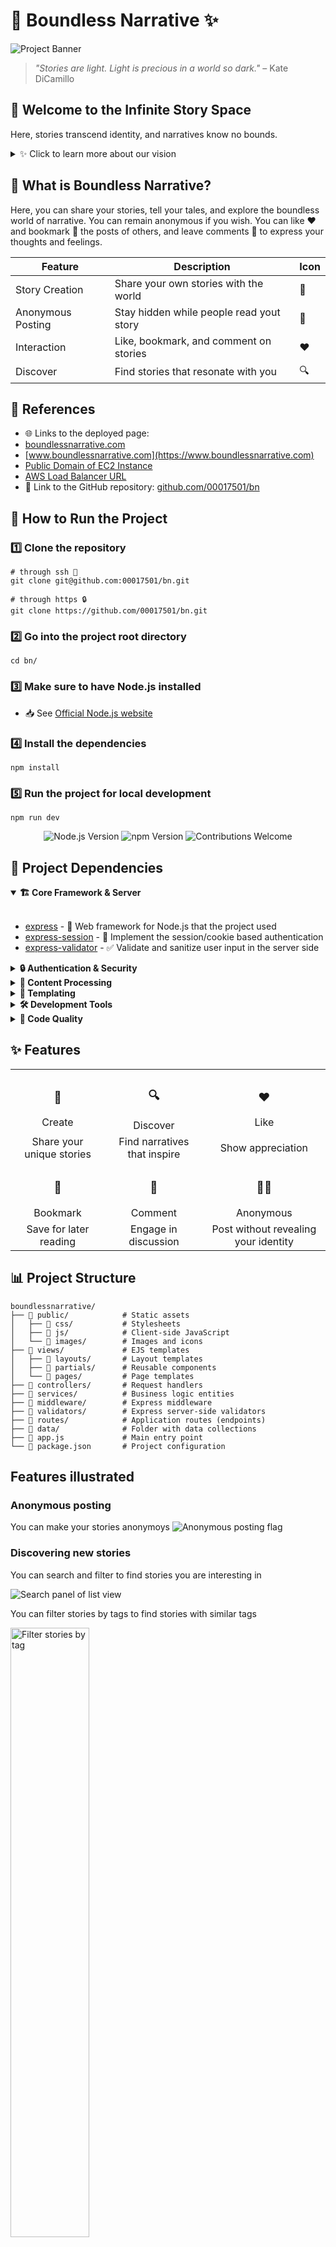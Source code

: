 # 🌠 Boundless Narrative ✨

![Project Banner](.github/readme-banner.png)

> *"Stories are light. Light is precious in a world so dark."* – Kate DiCamillo

## 🌌 Welcome to the Infinite Story Space

Here, stories transcend identity, and narratives know no bounds.

<details>
<summary>✨ Click to learn more about our vision</summary>
<br>
We believe that storytelling is the most powerful form of human expression. Boundless Narrative was created to provide a space where anyone can share their voice without fear or limitation.
</details>

## 💫 What is Boundless Narrative?

Here, you can share your stories, tell your tales, and explore the boundless world of narrative. You can remain anonymous if you wish. You can like ❤️ and bookmark 🔖 the posts of others, and leave comments 💬 to express your thoughts and feelings.

<!-- PROJECT FEATURES TABLE -->
| Feature | Description | Icon |
|---------|-------------|------|
| Story Creation | Share your own stories with the world | 📝 |
| Anonymous Posting | Stay hidden while people read yout story  | 🌙 |
| Interaction | Like, bookmark, and comment on stories | ❤️ |
| Discover | Find stories that resonate with you | 🔍 |

## 🔗 References

- 🌐 Links to the deployed page: 
- [boundlessnarrative.com](https://boundlessnarrative.com)
- [www.boundlessnarrative.com](https://www.boundlessnarrative.com)
- [Public Domain of EC2 Instance](http://3.89.104.190/) 
- [AWS Load Balancer URL](https://boundless-narrative-lb-2051809694.us-east-1.elb.amazonaws.com/) 
- 📂 Link to the GitHub repository: [github.com/00017501/bn](https://github.com/00017501/bn)

## 🚀 How to Run the Project

### 1️⃣ Clone the repository
```shell
# through ssh 🔐
git clone git@github.com:00017501/bn.git

# through https 🔒
git clone https://github.com/00017501/bn.git
```

### 2️⃣ Go into the project root directory
```shell
cd bn/
```

### 3️⃣ Make sure to have Node.js installed
- 📥 See [Official Node.js website](https://nodejs.org/en/download)

### 4️⃣ Install the dependencies
```shell
npm install
```

### 5️⃣ Run the project for local development
```shell
npm run dev
```

<div align="center">
  <img src="https://img.shields.io/badge/node-%3E%3D%2016.0.0-brightgreen" alt="Node.js Version">
  <img src="https://img.shields.io/badge/npm-%3E%3D%208.0.0-blue" alt="npm Version">
  <img src="https://img.shields.io/badge/contributions-welcome-orange" alt="Contributions Welcome">
</div>

## 🤖 Project Dependencies

<details open>
<summary><b>🏗️ Core Framework & Server</b></summary>
<br>

- [express](https://expressjs.com/) - 🚂 Web framework for Node.js that the project used
- [express-session](https://www.npmjs.com/package/express-session) - 🔑 Implement the session/cookie based authentication
- [express-validator](https://express-validator.github.io/docs/) - ✅ Validate and sanitize user input in the server side

</details>

<details>
<summary><b>🔒 Authentication & Security</b></summary>
<br>

- [bcrypt](https://www.npmjs.com/package/bcrypt) - 🔐 Password hashing with secure salts

</details>

<details>
<summary><b>📝 Content Processing</b></summary>
<br>

- [marked](https://www.npmjs.com/package/marked) - ✍️ Parses the markdown to HTML
- [DOMPurify](https://www.npmjs.com/package/dompurify) - 𝌞 Cleans the html and helps to render the html elements

</details>

<details>
<summary><b>🎨 Templating</b></summary>
<br>

- [ejs](https://www.npmjs.com/package/ejs) - 🖌️ Embedded JavaScript templates for dynamic HTML
- [express-ejs-layouts](https://github.com/expressjs/express-ejs-layouts) - 📐 Layouts support for EJS in Express

</details>

<details>
<summary><b>🛠️ Development Tools</b></summary>
<br>

- [nodemon](https://www.npmjs.com/package/nodemon) - 🔄 Server runner that can auto-restart in case of changes during development

</details>

<details>
<summary><b>🧹 Code Quality</b></summary>
<br>

- [eslint](https://www.npmjs.com/package/eslint) - 🔍 Code linting for clean, consistent JavaScript

</details>

## ✨ Features

<div align="center">
  <table>
    <tr>
      <td align="center"><h3>📝</h3>Create</td>
      <td align="center"><h3>🔍</h3>Discover</td>
      <td align="center"><h3>❤️</h3>Like</td>
    </tr>
    <tr>
      <td align="center">Share your unique stories</td>
      <td align="center">Find narratives that inspire</td>
      <td align="center">Show appreciation</td>
    </tr>
    <tr>
      <td align="center"><h3>🔖</h3>Bookmark</td>
      <td align="center"><h3>💬</h3>Comment</td>
      <td align="center"><h3>😶‍🌫️</h3>Anonymous</td>
    </tr>
    <tr>
      <td align="center">Save for later reading</td>
      <td align="center">Engage in discussion</td>
      <td align="center">Post without revealing your identity</td>
    </tr>
  </table>
</div>

## 📊 Project Structure
```
boundlessnarrative/
├── 📁 public/            # Static assets
│   ├── 📁 css/           # Stylesheets
│   ├── 📁 js/            # Client-side JavaScript
│   └── 📁 images/        # Images and icons
├── 📁 views/             # EJS templates
│   ├── 📁 layouts/       # Layout templates
│   ├── 📁 partials/      # Reusable components
│   └── 📁 pages/         # Page templates
├── 📁 controllers/       # Request handlers
├── 📁 services/          # Business logic entities
├── 📁 middleware/        # Express middleware
├── 📁 validators/        # Express server-side validators
├── 📁 routes/            # Application routes (endpoints)
├── 📁 data/              # Folder with data collections
├── 📄 app.js             # Main entry point
└── 📄 package.json       # Project configuration
```

## Features illustrated

###  Anonymous posting
You can make your stories anonymoys
![Anonymous posting flag](.github/features/anonymous-posts.png)

### Discovering new stories
You can search and filter to find stories you are interesting in

![Search panel of list view](.github/features/post-search.png)

You can filter stories by tags to find stories with similar tags

<img src=".github/features/post-filter-by-tag.png" alt="Filter stories by tag" width="50%"/>

### Story actions

You can like and bookmark stories. And if you are an author of the story, you can also edit and delete them

<img src=".github/features/post-actions.png" alt="Filter stories by tag" width="100%"/>

### Commenting stories

You can leave comments under stories

<img src=".github/features/post-comments.png" alt="Filter stories by tag" width="100%"/>